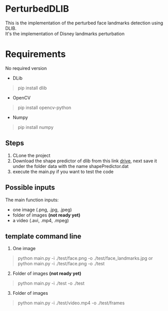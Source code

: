 # PerturbedDLIB
This is the implementation of the perturbed face landmarks detection using DLIB. <br>
It's the implementation of Disney landmarks perturbation
# Requirements
No required version
* DLib 
> pip install dlib
* OpenCV
> pip install opencv-python
* Numpy
> pip install numpy

## Steps
1. CLone the project
2. Download the shape predictor of dlib from this link [drive](https://drive.google.com/file/d/1Vu2eHpnjdCRulUDaDUPFzBtfFfOiw2IW/view?usp=sharing), next save it under the folder data with the name shapePredictor.dat
3. execute the main.py if you want to test the code
## Possible inputs
The main function inputs:<br>
* one image (.png, .jpg, .jpeg)
* folder of images **(not ready yet)**
* a video (.avi, .mp4, .mpeg)
## template command line
1. One image
> python main.py -i ./test/face.png -o ./test/face_landmarks.jpg
or
> python main.py -i ./test/face.png -o ./test

2. Folder of images  **(not ready yet)**
> python main.py -i ./test -o ./test

3. Folder of images
> python main.py -i ./test/video.mp4 -o ./test/frames
